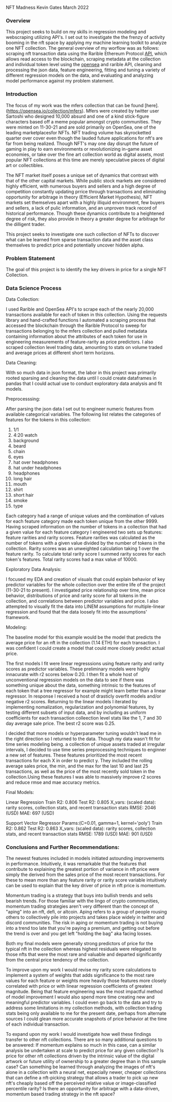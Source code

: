 NFT Madness
Kevin Gates
March 2022


### Overview

This project seeks to build on my skills in regression modeling and webscraping utilizing API's. I set out to investigate the the frenzy of activity booming in the nft space by applying my machine learning toolkit to analyze one NFT collection. The general overview of my worflow was as follows: scraping nft transaction data using the Rarible Ethereum Protocol [API](https://docs.rarible.org/ethereum/ethereum-overview/), which allows read access to the blockchain, scraping metadata at the collection and individual token level using the [opensea](https://docs.opensea.io/reference/api-overview) and rarible API, cleaning and processing the json data, feature engineering, fitting and tuning a variety of different regression models on the data, and evaluating and analyzing model performance against my problem statement. 

### Introduction

The focus of my work was the mfers collection that can be found [here].(https://opensea.io/collection/mfers). Mfers were created by twitter user Sartoshi who designed 10,000 absurd and one of a kind stick-figure characters based off a meme popular amongst crypto communities. They were minted on 11-30-21 and are sold primarily on OpenSea, one of the leading marketplacesfor NFTs. NFT trading volume has skyrocketted quarter over cover even though the lauded future applications for nft's are far from being realized. Though NFT's may one day disrupt the future of gaming in play to earn environments or revolutionizing in-game asset economies, or take over the fine art collection world as digital assets, most popular NFT collections at this time are merely speculative pieces of digital art or collectibles. 

The NFT market itself poses a unique set of dynamics that contrast with that of the other capital markets. While public stock markets are considered highly efficient, with numerous buyers and sellers and a high degree of competition constantly updating prrice through transactions and eliminating opportunity for arbitrage in theory (Efficient Market Hypothesis), NFT markets set themselves apart with a highly illiquid environment, few buyers and sellers, a lack of pulic information, and an unproven track record of historical performance. Though these dynamics contribute to a heightened degree of risk, they also provide in theory a greater degree for arbitrage for the dilligent trader.

This project seeks to investigate one such collection of NFTs to discover what can be learned from sparse transaction data and the asset class themselves to predict price and potentially uncover hidden alpha. 

### Problem Statement

The goal of this project is to identify the key drivers in price for a single NFT Collection.

### Data Science Process

Data Collection:

I used Rarible and OpenSea API's to scrape each of the nearly 20,000 transactions available for each of token in this collection. Using the requests library and hand-crafted functions I automated a scraping process that accessed the blockchain through the Rarible Protocol to sweep for transactions belonging to the mfers collection and pulled metadata containing information about the attributes of each token for use in engineering measurements of feature-rarity as price predictors. I also scraped collection level trading data, amounting to stats on volume traded and average prices at different short term horizons. 

Data Cleaning:

With so much data in json format, the labor in this project was primarily rooted sparsing and cleaning the data until I could create dataframes in pandas that I could actual use to conduct exploratory data analysis and fit models.

Preprocesssing:

After parsing the json data I set out to engineer numeric features from available categorical variables. The following list relates the categories of features for the tokens in this collection:

1. 1/1                   
2. 4:20 watch            
3. background            
4. beard                 
5. chain                
6. eyes                  
7. hat over headphones   
8. hat under headphones  
9. headphones            
10. long hair             
11. mouth                 
12. shirt                
13. short hair            
14. smoke                 
15. type          

Each category had a range of unique values and the combination of values for each feature category made each token unique from the other 9999. Having scraped information on the number of tokens in a collection that had a given value for each feature category I engineered two sets up features: feature rarities and rarity scores. Feature rarities was calculated as the number of tokens with a given value divided by the number of tokens in the collection. Rarity scores was an unweighted calculation taking 1 over the feature rarity. To calculate total rarity score I summed rarity scores for each token's features. Total rarity scores had a max value of 10000.  

Exploratory Data Analysis:

I focused my EDA and creation of visuals that could explain behavior of key predictor variables for the whole collection over the entire life of the project (11-30-21 to present). I investigated price relationship over time, mean price behavior, distributions of price and rarity score for all tokens in the collection, and correlations between predictor variables and price. I also attempted to visually fit the data into LINEM assumptions for multiple-linear regression and found that the data loosely fit into the assumptions' framework.

Modeling:

The baseline model for this example would be the model that predicts the average price for an nft in the collection (1.14 ETH) for each transaction. I was confident I could create a model that could more closely predict actual price. 

The first models I fit were linear regresssions using feature rarity and rarity scores as predictor variables. These preliminary models were highly innacurate with r2 scores below 0.20. I then fit a whole host of unconventional regression models on the data to see if there was something unique about the data, something intrinsic to the features of each token that a tree regressor for example might learn better than a linear regressor. In response I received a host of drasticly overfit models and/or negative r2 scores. Returning to the linear models I iterated by implementing nomalization, regularization and polynomial features, by testing different subsets of input data, and by including as uniform coefficients for each transaction colleection level stats like the 1, 7 and 30 day average sale price. The best r2 score was 0.25. 

I decided that more models or hyperparameter tuning wouldn't lead me in the right direction so I returned to the data. Though my data wasn't fit for time series modeling being. a collection of unique assets traded at irregular intervals, I decided to use time series preprocessing techniques to enginner a new set of features. These features prioritized the most recent transactions for each X in order to predict y. They included the rolling average sales price, the min, and the max for the last 10 and last 25 transactions, as well as the price of the most recently sold token in the collection.Using these features I was able to massively improve r2 scores and reduce rmse and mae accuracy metrics. 

Final Models:

Linear Regression
Train R2: 0.806
Test R2: 0.805
X_vars: (scaled data): rarity scores, collection stats, and recent transaction stats
RMSE: 2046 (USD)
MAE: 697 (USD)

Support Vector Regressor
Params:(C=0.01, gamma=1, kernel='poly')
Train R2: 0.862
Test R2: 0.863
X_vars: (scaled data): rarity scores, collection stats, and recent transaction stats
RMSE: 1789 (USD)
MAE: 901 (USD)

### Conclusions and Further Recommendations:

The newest features included in models initiated astounding improvements in performance. Intuitively, it was remarkable that the features that contribute to explaining the greatest portion of variance in nft price were simply the derived from the sales price of the most recent transactions. For these to mean more than any feature rarity or rarity score variable intuitively can be used to explain that the key driver of price in nft price is momentum.

Momentum trading is a strategy that buys into bullish trends and sells bearish trends. For those familiar with the lingo of crypto commmunities, momentum trading strategies aren't very different than the concept of "aping" into an nft, defi, or altcoin. Aping refers to a group of people rousing others to collectively pile into projects and takes place widely in twitter and discord communities. The risk in aping or momentum trading is not buying into a trend too late that you're paying a premium, and getting out before the trend is over and you get left "holding the bag" aka facing losses. 

Both my final models were generally strong predictors of price for the typical nft in the collection whereas highest residuals were relegated to those nfts that were the most rare and valuable and departed significantly from the central price tendency of the collection. 

To improve upon my work I would revise my rarity score calculations to implement a system of weights that adds significance to the most rare values for each feature or weights more heavily those features more closely correlated with price or with linear regression coefficients of greatest magnitude. Being that feature engineering was the most impactful method of model improvement I would also spend more time creating new and meaningful predictor variables. I could even go back to the data and try to address some limitations in my collection methods, with collection trading stats being only available to me for the present date, perhaps from alternate sources I could glean more accurate snapshots of price behavior at the time of each individual transaction.

To expand upon my work I would investigate how well these findings transfer to other nft collections. There are so many additional questions to be answered: If momentum explains so much in this case, can a similar analysis be undertaken at scale to predict price for any given collection? Is price for other nft collections driven by the intrinsic value of the digital artwork or future utility of ownership to a greater degree than in this sample case? Can something be learned through analyzing the images of nft's alone in a collection with a neural net, especially newer, cheaper collections that can define a nft-picking strategy that allows a trader to pick up new nft's cheaply based off the perceived relative value or image-classified percentile rarity? Is there an opportunity for arbitrage with a data-driven, momentum based trading strategy in the nft space?